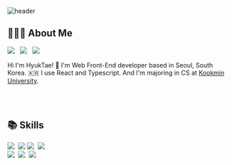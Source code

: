 ![header](https://capsule-render.vercel.app/api?type=waving&color=auto&height=300&section=header&text=Welcome%20to%20my%20Github!&fontSize=75)

<h2 align="left"> 🧑🏻‍💻 About Me </h3>  
<p align="left">  
<a href="https://106hht.tistory.com/"><img src="https://img.shields.io/badge/Blog-11B48A?style=flat-square&logo=Vimeo&logoColor=white&link=https://106hht.tistory.com/"/></a>
&nbsp 
<a href="https://www.linkedin.com/in/choiht/"><img src="https://img.shields.io/badge/LinkedIn-0A66C2?style=flat-square&logo=linkedin&logoColor=white&link=https://www.linkedin.com/in/choiht/"/></a>
&nbsp 
<a href="mailto:htchoi1006@kookmin.ac.kr"><img src="https://img.shields.io/badge/htchoi1006@kookmin.ac.kr-d14836?style=flat-square&logo=Gmail&logoColor=white&link=htchoi1006@kookmin.ac.kr"/></a>  </p>



Hi I'm HyukTae! 👋 
I'm Web Front-End developer based in Seoul, South Korea. 🇰🇷
I use React and Typescript.
And I'm majoring in CS at <a href="https://cs.kookmin.ac.kr/">Kookmin University</a>.



<br><br>

<h2 align="left">📚 Skills </h3>  
<p align="left">  
<img src="https://img.shields.io/badge/React-61DAFB?style=flat-square&logo=react&logoColor=white&fontColor=white"/></a>&nbsp <img src="https://img.shields.io/badge/Typescript-3178C6?style=flat-square&logo=typescript&logoColor=white&fontColor=white"/></a>&nbsp<img src="https://img.shields.io/badge/Javascript-ffb13b?style=flat-square&logo=javascript&logoColor=white"/></a>&nbsp <img src="https://img.shields.io/badge/Python-3766AB?style=flat-square&logo=Python&logoColor=white"/></a>&nbsp <br><img src="https://img.shields.io/badge/Mysql-E6B91E?style=flat-square&logo=MySql&logoColor=white"/></a>&nbsp <img src="https://img.shields.io/badge/AWS-232F3E?style=flat-square&logo=AmazonAWS&logoColor=white"/></a>&nbsp <img src="https://img.shields.io/badge/Docker-2496ED?style=flat-square&logo=Docker&logoColor=white"/></a>&nbsp</p>








<!--
**htchoi1006/htchoi1006** is a ✨ _special_ ✨ repository because its `README.md` (this file) appears on your GitHub profile.

Here are some ideas to get you started:

- 🔭 I’m currently working on ...
- 🌱 I’m currently learning ...
- 👯 I’m looking to collaborate on ...
- 🤔 I’m looking for help with ...
- 💬 Ask me about ...
- 📫 How to reach me: ...
- 😄 Pronouns: ...
- ⚡ Fun fact: ...
-->


<!--
![header](https://capsule-render.vercel.app/api?type=slice&color=777cc5&height=300&section=header&text=HyeokTaeChoi&fontSize=90)


<h3 align="center"> Tech Stack 💻 </h3>
<p align="center"> Techs that I've used at least once </p>

<p align="center"><img src="https://img.shields.io/badge/Python-3766AB?style=flat-square&logo=Python&logoColor=white"/></a>&nbsp 
-->


